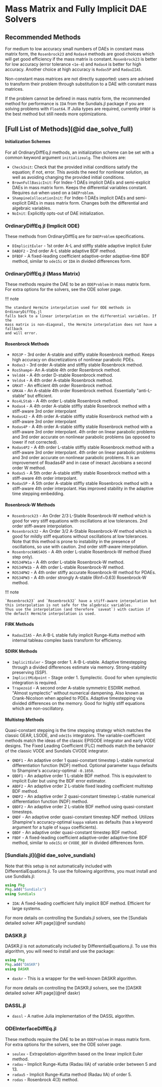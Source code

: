 # Mass Matrix and Fully Implicit DAE Solvers

## Recommended Methods

For medium to low accuracy small numbers of DAEs in constant mass matrix form,
the  `Rosenbrock23` and `Rodas4` methods are good choices which will get good
efficiency if the mass matrix is constant. `Rosenbrock23` is better for low
accuracy (error tolerance `<1e-4`) and `Rodas4` is better for high accuracy.
Another choice at high accuracy is `Rodas5P` and `RadauIIA5`.

Non-constant mass matrices are not directly supported: users are advised to
transform their problem through substitution to a DAE with constant mass
matrices.

If the problem cannot be defined in mass matrix form, the recommended method for
performance is `IDA` from the Sundials.jl package if you are solving problems with
`Float64`. If Julia types are required, currently `DFBDF` is the best method
but still needs more optimizations.

## [Full List of Methods](@id dae_solve_full)

#### Initialization Schemes

For all OrdinaryDiffEq.jl methods, an initialization scheme can be set with a
common keyword argument `initializealg`. The choices are:

  - `CheckInit`: Check that the provided initial conditions satisfy the equation;
    if not, error. This avoids the need for nonlinear solution, as well as avoiding
    changing the provided initial conditions.
  - `BrownFullBasicInit`: For Index-1 DAEs implicit DAEs and semi-explicit
    DAEs in mass matrix form. Keeps the differential variables constant. Requires
    `du0` when used on a `DAEProblem`.
  - `ShampineCollocationInit`: For Index-1 DAEs implicit DAEs and semi-explicit
    DAEs in mass matrix form. Changes both the differential and algebraic variables.
  - `NoInit`: Explicitly opts-out of DAE initialization.

### OrdinaryDiffEq.jl (Implicit ODE)

These methods from OrdinaryDiffEq are for `DAEProblem` specifications.

  - `DImplicitEuler` - 1st order A-L and stiffly stable adaptive implicit Euler
  - `DABDF2` - 2nd order A-L stable adaptive BDF method.
  - `DFBDF` - A fixed-leading coefficient adaptive-order adaptive-time BDF method,
    similar to `ode15i` or `IDA` in divided differences form.

### OrdinaryDiffEq.jl (Mass Matrix)

These methods require the DAE to be an `ODEProblem` in mass matrix form. For
extra options for the solvers, see the ODE solver page.

!!! note
    
    The standard Hermite interpolation used for ODE methods in OrdinaryDiffEq.jl
    falls back to a linear interpolation on the differential variables. If the
    mass matrix is non-diagonal, the Hermite interpolation does not have a fallback
    and will error.

#### Rosenbrock Methods

  - `ROS3P` - 3rd order A-stable and stiffly stable Rosenbrock method. Keeps high
    accuracy on discretizations of nonlinear parabolic PDEs.
  - `Rodas3` - 3rd order A-stable and stiffly stable Rosenbrock method.
  - `RosShamp4`- An A-stable 4th order Rosenbrock method.
  - `Veldd4` - A 4th order D-stable Rosenbrock method.
  - `Velds4` - A 4th order A-stable Rosenbrock method.
  - `GRK4T` - An efficient 4th order Rosenbrock method.
  - `GRK4A` - An A-stable 4th order Rosenbrock method. Essentially "anti-L-stable"
    but efficient.
  - `Ros4LStab` - A 4th order L-stable Rosenbrock method.
  - `Rodas4` - A 4th order A-stable stiffly stable Rosenbrock method with a
    stiff-aware 3rd order interpolant
  - `Rodas42` - A 4th order A-stable stiffly stable Rosenbrock method with a
    stiff-aware 3rd order interpolant
  - `Rodas4P` - A 4th order A-stable stiffly stable Rosenbrock method with a
    stiff-aware 3rd order interpolant. 4th order on linear parabolic problems
    and 3rd order accurate on nonlinear parabolic problems (as opposed to lower
    if not corrected).
  - `Rodas4P2` - A 4th order L-stable stiffly stable Rosenbrock method with a stiff-aware
    3rd order interpolant. 4th order on linear parabolic problems and 3rd order accurate
    on nonlinear parabolic problems. It is an improvement of Roadas4P and in case of
    inexact Jacobians a second order W method.
  - `Rodas5` - A 5th order A-stable stiffly stable Rosenbrock method with a stiff-aware
    4th order interpolant.
  - `Rodas5P` - A 5th order A-stable stiffly stable Rosenbrock method with a stiff-aware
    4th order interpolant. Has improved stability in the adaptive time stepping embedding.

#### Rosenbrock-W Methods

  - `Rosenbrock23` - An Order 2/3 L-Stable Rosenbrock-W method which is good for very stiff equations with oscillations at low tolerances. 2nd order stiff-aware interpolation.
  - `Rosenbrock32` - An Order 3/2 A-Stable Rosenbrock-W method which is good for mildly stiff equations without oscillations at low tolerances. Note that this method is prone to instability in the presence of oscillations, so use with caution. 2nd order stiff-aware interpolation.
  - `RosenbrockW6S4OS` - A 4th order L-stable Rosenbrock-W method (fixed step only).
  - `ROS34PW1a` - A 4th order L-stable Rosenbrock-W method.
  - `ROS34PW1b` - A 4th order L-stable Rosenbrock-W method.
  - `ROS34PW2` - A 4th order stiffy accurate Rosenbrock-W method for PDAEs.
  - `ROS34PW3` - A 4th order strongly A-stable (Rinf~0.63) Rosenbrock-W method.

!!! note
    
    `Rosenbrock23` and `Rosenbrock32` have a stiff-aware interpolation but this interpolation is not safe for the algebraic variables.
    Thus use the interpolation (and therefore `saveat`) with caution if the default Hermite interpolation is used.

#### FIRK Methods

  - `RadauIIA5` - An A-B-L stable fully implicit Runge-Kutta method with internal
    tableau complex basis transform for efficiency.

#### SDIRK Methods

  - `ImplicitEuler` - Stage order 1. A-B-L-stable. Adaptive
    timestepping through a divided differences estimate via memory. Strong-stability
    preserving (SSP).
  - `ImplicitMidpoint` - Stage order 1. Symplectic. Good for when symplectic
    integration is required.
  - `Trapezoid` - A second order A-stable symmetric ESDIRK method. "Almost
    symplectic" without numerical dampening. Also known as Crank-Nicolson when
    applied to PDEs. Adaptive timestepping via divided differences on the memory.
    Good for highly stiff equations which are non-oscillatory.

#### Multistep Methods

Quasi-constant stepping is the time stepping strategy which matches the classic
GEAR, LSODE,  and `ode15s` integrators. The variable-coefficient methods match
the ideas of the classic EPISODE integrator and early VODE designs. The Fixed
Leading Coefficient (FLC) methods match the behavior of the classic VODE and
Sundials CVODE integrator.

  - `QNDF1` - An adaptive order 1 quasi-constant timestep L-stable numerical
    differentiation function (NDF) method. Optional parameter `kappa` defaults
    to Shampine's accuracy-optimal `-0.1850`.
  - `QBDF1` - An adaptive order 1 L-stable BDF method. This is equivalent to
    implicit Euler but using the BDF error estimator.
  - `ABDF2` - An adaptive order 2 L-stable fixed leading coefficient multistep
    BDF method.
  - `QNDF2` - An adaptive order 2 quasi-constant timestep L-stable numerical
    differentiation function (NDF) method.
  - `QBDF2` - An adaptive order 2 L-stable BDF method using quasi-constant timesteps.
  - `QNDF` - An adaptive order quasi-constant timestep NDF method. Utilizes
    Shampine's accuracy-optimal `kappa` values as defaults (has a keyword argument
    for a tuple of `kappa` coefficients).
  - `QBDF` - An adaptive order quasi-constant timestep BDF method.
  - `FBDF` - A fixed-leading coefficient adaptive-order adaptive-time BDF method,
    similar to `ode15i` or `CVODE_BDF` in divided differences form.

### [Sundials.jl](@id dae_solve_sundials)

Note that this setup is not automatically included with DifferentialEquations.jl.
To use the following algorithms, you must install and use Sundials.jl:

```julia
using Pkg
Pkg.add("Sundials")
using Sundials
```

  - `IDA`: A fixed-leading coefficient fully implicit BDF method. Efficient for large systems.

For more details on controlling the Sundials.jl solvers, see the
[Sundials detailed solver API page](@ref sundials)

### DASKR.jl

DASKR.jl is not automatically included by DifferentialEquations.jl. To use this
algorithm, you will need to install and use the package:

```julia
using Pkg
Pkg.add("DASKR")
using DASKR
```

  - `daskr` - This is a wrapper for the well-known DASKR algorithm.

For more details on controlling the DASKR.jl solvers, see the
[DASKR detailed solver API page](@ref daskr)

### DASSL.jl

  - `dassl` - A native Julia implementation of the DASSL algorithm.

### ODEInterfaceDiffEq.jl

These methods require the DAE to be an `ODEProblem` in mass matrix form. For
extra options for the solvers, see the ODE solver page.

  - `seulex` - Extrapolation-algorithm based on the linear implicit Euler method.
  - `radau` - Implicit Runge-Kutta (Radau IIA) of variable order between 5 and 13.
  - `radau5` - Implicit Runge-Kutta method (Radau IIA) of order 5.
  - `rodas` - Rosenbrock 4(3) method.

